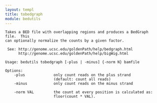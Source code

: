 ```yaml
---
layout: templ
title: tobedgraph
module: bedutils
---
```

    
    Takes a BED file with overlapping regions and produces a BedGraph file.  This
    can optionally normalize the counts by a given factor.
    
     See: http://genome.ucsc.edu/goldenPath/help/bedgraph.html
          http://genome.ucsc.edu/goldenPath/help/bigWig.html
    
    Usage: bedutils tobedgraph [-plus | -minus] {-norm N} bamfile
    
    Options:
        -plus             only count reads on the plus strand
                          (default: count all reads)
        -minus            only count reads on the minus strand
    
        -norm VAL         the count at every position is calculated as:
                          floor(count * VAL).
    
    
